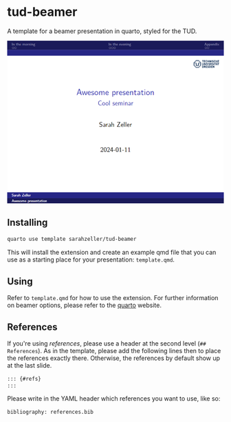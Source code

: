 # tud-beamer

A template for a beamer presentation in quarto, styled for the TUD.

![](tud-beamer.PNG)

## Installing

```bash
quarto use template sarahzeller/tud-beamer
```

This will install the extension and create an example qmd file that you can use as a starting place for your presentation: `template.qmd`.

## Using 

Refer to `template.qmd` for how to use the extension.
For further information on beamer options, please refer to the [quarto](https://quarto.org/docs/reference/formats/presentations/beamer.html) website.

## References

If you're using *references*, please use a header at the second level (`## References`).
As in the template, please add the following lines then to place the references exactly there.
Otherwise, the references by default show up at the last slide.

```
::: {#refs}
:::
```

Please write in the YAML header which references you want to use, like so:

```
bibliography: references.bib
```